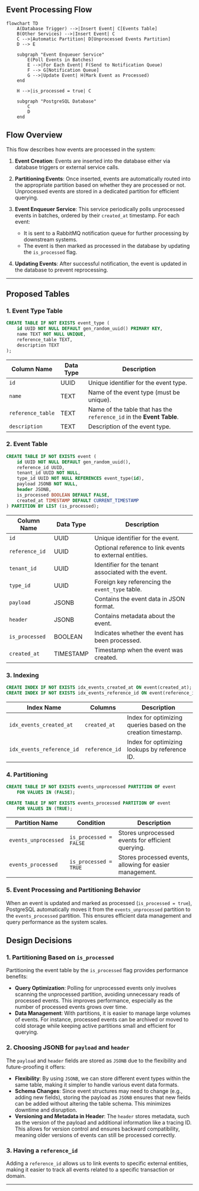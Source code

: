 
## Event Processing Flow

```mermaid
flowchart TD
    A(Database Trigger) -->|Insert Event| C[Events Table]
    B(Other Services) -->|Insert Event| C
    C -->|Automatic Partition| D[Unprocessed Events Partition]
    D --> E
    
    subgraph "Event Enqueuer Service"
        E(Poll Events in Batches)
        E -->|For Each Event| F(Send to Notification Queue)
        F --> G[Notification Queue]
        G -->|Update Event| H(Mark Event as Processed)
    end
    
    H -->|is_processed = true| C
    
    subgraph "PostgreSQL Database"
        C
        D
    end

```

## Flow Overview

This flow describes how events are processed in the system:

1. **Event Creation**: Events are inserted into the database either via database triggers or external service calls.

2. **Partitioning Events**: Once inserted, events are automatically routed into the appropriate partition based on whether they are processed or not. Unprocessed events are stored in a dedicated partition for efficient querying.

3. **Event Enqueuer Service**: This service periodically polls unprocessed events in batches, ordered by their `created_at` timestamp. For each event:
    - It is sent to a RabbitMQ notification queue for further processing by downstream systems.
    - The event is then marked as processed in the database by updating the `is_processed` flag.

4. **Updating Events**: After successful notification, the event is updated in the database to prevent reprocessing.


---

## Proposed Tables

### 1. **Event Type Table**

```sql
CREATE TABLE IF NOT EXISTS event_type (
    id UUID NOT NULL DEFAULT gen_random_uuid() PRIMARY KEY,
    name TEXT NOT NULL UNIQUE,
    reference_table TEXT,
    description TEXT
);
```

| Column Name       | Data Type | Description                                     |
|-------------------|-----------|-------------------------------------------------|
| `id`              | UUID      | Unique identifier for the event type.           |
| `name`            | TEXT      | Name of the event type (must be unique).       |
| `reference_table` | TEXT      | Name of the table that has the `reference_id` in the **Event Table**. |
| `description`     | TEXT      | Description of the event type.                  |

### 2. **Event Table**

```sql
CREATE TABLE IF NOT EXISTS event (
    id UUID NOT NULL DEFAULT gen_random_uuid(),
    reference_id UUID,
    tenant_id UUID NOT NULL,
    type_id UUID NOT NULL REFERENCES event_type(id),
    payload JSONB NOT NULL,
    header JSONB,
    is_processed BOOLEAN DEFAULT FALSE,
    created_at TIMESTAMP DEFAULT CURRENT_TIMESTAMP
) PARTITION BY LIST (is_processed);
```

| Column Name       | Data Type | Description                                       |
|-------------------|-----------|---------------------------------------------------|
| `id`              | UUID      | Unique identifier for the event.                  |
| `reference_id`    | UUID      | Optional reference to link events to external entities. |
| `tenant_id`       | UUID      | Identifier for the tenant associated with the event. |
| `type_id`         | UUID      | Foreign key referencing the `event_type` table.   |
| `payload`         | JSONB     | Contains the event data in JSON format.           |
| `header`          | JSONB     | Contains metadata about the event.                 |
| `is_processed`    | BOOLEAN   | Indicates whether the event has been processed.    |
| `created_at`      | TIMESTAMP | Timestamp when the event was created.              |

### 3. **Indexing**

```sql
CREATE INDEX IF NOT EXISTS idx_events_created_at ON event(created_at);
CREATE INDEX IF NOT EXISTS idx_events_reference_id ON event(reference_id);
```

| Index Name                  | Columns                  | Description                                                  |
|-----------------------------|-------------------------|--------------------------------------------------------------|
| `idx_events_created_at`     | `created_at`            | Index for optimizing queries based on the creation timestamp. |
| `idx_events_reference_id`    | `reference_id`          | Index for optimizing lookups by reference ID.                |

### 4. **Partitioning**

```sql
CREATE TABLE IF NOT EXISTS events_unprocessed PARTITION OF event
    FOR VALUES IN (FALSE);

CREATE TABLE IF NOT EXISTS events_processed PARTITION OF event
    FOR VALUES IN (TRUE);
```

| Partition Name              | Condition                | Description                                                  |
|-----------------------------|--------------------------|--------------------------------------------------------------|
| `events_unprocessed`        | `is_processed = FALSE`   | Stores unprocessed events for efficient querying.           |
| `events_processed`          | `is_processed = TRUE`    | Stores processed events, allowing for easier management.    |

### 5. **Event Processing and Partitioning Behavior**
When an event is updated and marked as processed (`is_processed = true`), PostgreSQL automatically moves it from
the `events_unprocessed` partition to the `events_processed` partition. This ensures efficient data management and 
query performance as the system scales.


## Design Decisions

### 1. **Partitioning Based on `is_processed`**

Partitioning the event table by the `is_processed` flag provides performance benefits:

- **Query Optimization**: Polling for unprocessed events only involves scanning the unprocessed partition, avoiding unnecessary reads of processed events. This improves performance, especially as the number of processed events grows over time.
- **Data Management**: With partitions, it is easier to manage large volumes of events. For instance, processed events can be archived or moved to cold storage while keeping active partitions small and efficient for querying.

### 2. **Choosing JSONB for `payload` and `header`**

The `payload` and `header` fields are stored as `JSONB` due to the flexibility and future-proofing it offers:

- **Flexibility**: By using `JSONB`, we can store different event types within the same table, making it simpler to handle various event data formats.
- **Schema Changes**: Since event structures may need to change (e.g., adding new fields), storing the payload as `JSONB` ensures that new fields can be added without altering the table schema. This minimizes downtime and disruption.
- **Versioning and Metadata in Header**: The `header` stores metadata, such as the version of the payload and additional information like a tracing ID. This allows for version control and ensures backward compatibility, meaning older versions of events can still be processed correctly.

### 3. **Having a `reference_id`**

Adding a `reference_id` allows us to link events to specific external entities, making it easier to track all events related to a specific transaction or domain.

---
